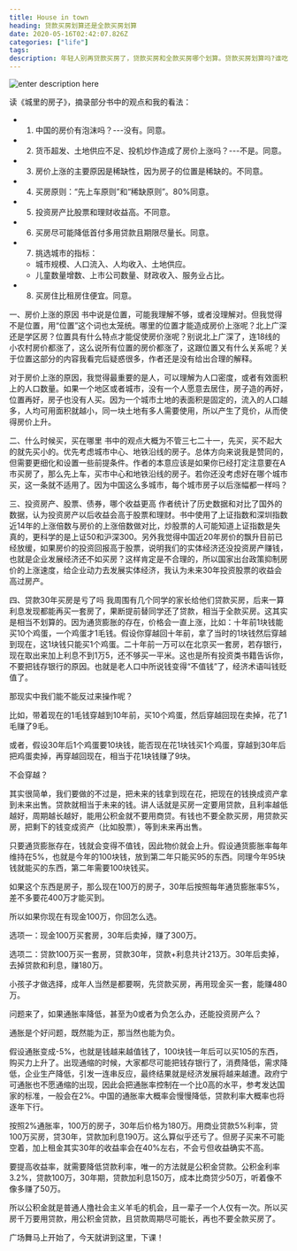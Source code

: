 ```yaml
---
title: House in town
heading: 贷款买房划算还是全款买房划算
date: 2020-05-16T02:42:07.826Z
categories: ["life"]
tags: 
description: 年轻人别再贷款买房了，贷款买房和全款买房哪个划算。贷款买房划算吗?谁吃了亏?
---
```


![enter description here](https://gitee.com/smile365/blogimg/raw/master/sxy91/1589691612638.png)

读《城里的房子》，摘录部分书中的观点和我的看法：
- 1. 中国的房价有泡沫吗？---没有。同意。
- 2. 货币超发、土地供应不足、投机炒作造成了房价上涨吗？---不是。同意。
- 3. 房价上涨的主要原因是稀缺性，因为房子的位置是稀缺的。不同意。
- 4. 买房原则：“先上车原则”和“稀缺原则”。80%同意。
- 5. 投资房产比股票和理财收益高。不同意。
- 6. 买房尽可能降低首付多用贷款且期限尽量长。同意。
- 7. 挑选城市的指标：
    - 城市规模、人口流入、人均收入、土地供应。
    - 儿童数量增数、上市公司数量、财政收入、服务业占比。
- 8. 买房住比租房住便宜。同意。

一、房价上涨的原因
书中说是位置，可能我理解不够，或者没理解对。但我觉得不是位置，用“位置”这个词也太笼统。哪里的位置才能造成房价上涨呢？北上广深还是学区房？位置具有什么特点才能促使房价涨呢？别说北上广深了，连18线的小农村房价都涨了，这么说所有位置的房价都涨了，这跟位置又有什么关系呢？关于位置这部分的内容我看完后疑惑很多，作者还是没有给出合理的解释。

对于房价上涨的原因，我觉得最重要的是人，可以理解为人口密度，或者有效面积上的人口数量。如果一个地区或者城市，没有一个人愿意去居住，房子造的再好，位置再好，房子也没有人买。因为一个城市土地的表面积是固定的，流入的人口越多，人均可用面积就越小，同一块土地有多人需要使用，所以产生了竞价，从而使得房价上升。


二、什么时候买，买在哪里
书中的观点大概为不管三七二十一，先买，买不起大的就先买小的。优先考虑城市中心、地铁沿线的房子。总体方向来说我是赞同的，但需要更细化和设置一些前提条件。作者的本意应该是如果你已经打定注意要在A市买房了，那么先上车，买市中心和地铁沿线的房子。若你还没考虑好在哪个城市买，这一条就不适用了。因为中国这么多城市，每个城市房子以后涨幅都一样吗？

三、投资房产、股票、债券，哪个收益更高
作者统计了历史数据和对比了国外的数据，认为投资房产以后收益会高于股票和理财。书中使用了上证指数和深圳指数近14年的上涨倍数与房价的上涨倍数做对比，炒股票的人可能知道上证指数是失真的，更科学的是上证50和沪深300。另外我觉得中国近20年房价的飘升目前已经放缓，如果房价的投资回报高于股票，说明我们的实体经济还没投资房产赚钱，也就是企业发展经济还不如买房？这样肯定是不合理的，所以国家出台政策抑制房价的上涨速度，给企业动力去发展实体经济，我认为未来30年投资股票的收益会高过房产。

四、贷款30年买房是亏了吗
我周围有几个同学的家长给他们贷款买房，后来一算利息发现都能再买一套房了，果断提前替同学还了贷款，相当于全款买房。这其实是相当不划算的。因为通货膨胀的存在，价格会一直上涨，比如：十年前1块钱能买10个鸡蛋，一个鸡蛋才1毛钱。假设你穿越回十年前，拿了当时的1块钱然后穿越到现在，这1块钱只能买1个鸡蛋。二十年前一万可以在北京买一套房，若存银行，现在取出来加上利息不到1万5，还不够买一平米。这也是所有投资类书籍告诉你，不要把钱存银行的原因。也就是老人口中所说钱变得“不值钱”了，经济术语叫钱贬值了。


那现实中我们能不能反过来操作呢？

比如，带着现在的1毛钱穿越到10年前，买10个鸡蛋，然后穿越回现在卖掉，花了1毛赚了9毛。

或者，假设30年后1个鸡蛋要10块钱，能否现在花1块钱买1个鸡蛋，穿越到30年后把鸡蛋卖掉，再穿越回现在，相当于花1块钱赚了9块。

不会穿越？

其实很简单，我们要做的不过是，把未来的钱拿到现在花，把现在的钱换成资产拿到未来出售。贷款就相当于未来的钱。讲人话就是买房一定要用贷款，且利率越低越好，周期越长越好，能用公积金就不要用商贷。有钱也不要全款买房，用贷款买房，把剩下的钱变成资产（比如股票），等到未来再出售。

只要通货膨胀存在，钱就会变得不值钱，因此物价就会上升。假设通货膨胀率每年维持在5%，也就是今年的100块钱，放到第二年只能买95的东西。同理今年95块钱就能买的东西，第二年需要100块钱买。

如果这个东西是房子，那么现在100万的房子，30年后按照每年通货膨胀率5%，差不多要花400万才能买到。

所以如果你现在有现金100万，你回怎么选。

选项一：现金100万买套房，30年后卖掉，赚了300万。

选项二：贷款100万买一套房，贷款30年，贷款+利息共计213万。30年后卖掉，去掉贷款和利息，赚180万。

小孩子才做选择，成年人当然是都要啊，先贷款买房，再用现金买一套，能赚480万。

问题来了，如果通胀率降低，甚至为0或者为负怎么办，还能投资房产么？

通胀是个好问题，既然能为正，那当然也能为负。

假设通胀变成-5%，也就是钱越来越值钱了，100块钱一年后可以买105的东西，购买力上升了。出现通缩的时候，大家都尽可能把钱存银行了，消费降低，需求降低，企业生产降低，引发一连串反应，最终结果就是经济发展将越来越遭。政府宁可通胀也不愿通缩的出现，因此会把通胀率控制在一个比0高的水平，参考发达国家的标准，一般会在2%。中国的通胀率大概率会慢慢降低，贷款利率大概率也将逐年下行。

按照2%通胀率，100万的房子，30年后价格为180万。用商业贷款5%利率，贷100万买房，贷30年，贷款加利息190万。这么算似乎还亏了。但房子买来不可能空着，加上租金其实30年的收益率会在40%左右，不会亏但收益确实不高。

要提高收益率，就需要降低贷款利率，唯一的方法就是公积金贷款。公积金利率3.2%，贷款100万，30年期，贷款加利息150万，成本比商贷少50万，听着像不像多赚了50万。

所以公积金就是普通人撸社会主义羊毛的机会，且一辈子一个人仅有一次。所以买房千万要用贷款，用公积金贷款，且贷款周期尽可能长，再也不要全款买房了。

广场舞马上开始了，今天就讲到这里，下课！



